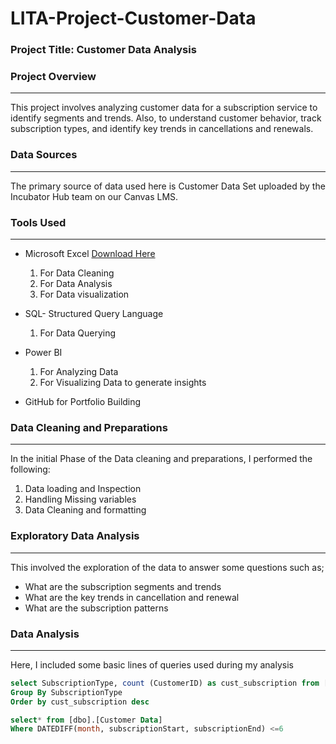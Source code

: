 # LITA-Project-Customer-Data

### Project Title: Customer Data Analysis

### Project Overview
---
This project involves analyzing customer data for a subscription service to identify 
segments and trends. Also, to understand customer behavior, track subscription types, 
and identify key trends in cancellations and renewals.

### Data Sources
---
The primary source of data used here is Customer Data Set uploaded by the Incubator Hub team on our Canvas LMS.

### Tools Used
---
- Microsoft Excel [Download Here](https//www.microsoft.com)
  1. For Data Cleaning
  2. For Data Analysis
  3. For Data visualization
     
- SQL- Structured Query Language
  1.  For Data Querying
  
- Power BI  
  1. For Analyzing Data
  2. For Visualizing Data to generate insights

- GitHub for Portfolio Building

### Data Cleaning and Preparations
---
In the initial Phase of the Data cleaning and preparations, I performed the following:
1. Data loading and Inspection
2. Handling Missing variables
3. Data Cleaning and formatting

### Exploratory Data Analysis
---
This involved the exploration of the data to answer some questions such as;
- What are the subscription segments and trends
- What are the key trends in cancellation and renewal
- What are the subscription patterns

### Data Analysis
---
Here, I included some basic lines of queries used during my analysis

```SQL
select SubscriptionType, count (CustomerID) as cust_subscription from [dbo].[Customer Data]
Group By SubscriptionType
Order by cust_subscription desc

select* from [dbo].[Customer Data]
Where DATEDIFF(month, subscriptionStart, subscriptionEnd) <=6








